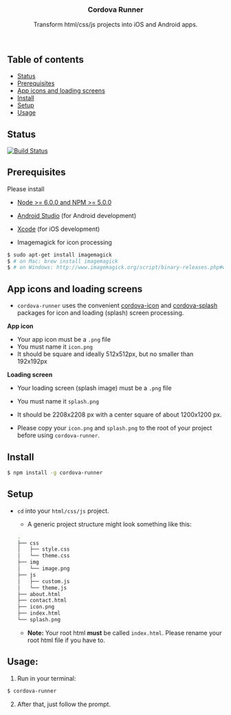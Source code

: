 <p align="center">
  <h3 align="center">Cordova Runner</h3>
  <p align="center">
    Transform html/css/js projects into iOS and Android apps.
  </p>
</p>

<br>

## Table of contents

- [Status](#status)
- [Prerequisites](#prerequisites)
- [App icons and loading screens](#app-icons-and-loading-screens)
- [Install](#install)
- [Setup](#setup)
- [Usage](#usage)


## Status
[![Build Status](https://travis-ci.org/dankreiger/cordova-runner.svg?branch=master)](https://travis-ci.org/dankreiger/cordova-runner)


## Prerequisites

Please install
- [Node >= 6.0.0 and NPM >= 5.0.0](./NODE_INSTALL.md)
- [Android Studio](https://developer.android.com/studio/index.html) (for Android development)
- [Xcode](https://itunes.apple.com/de/app/xcode/id497799835?l=en&mt=12) (for iOS development)

- Imagemagick for icon processing

``` bash
$ sudo apt-get install imagemagick
$ # on Mac: brew install imagemagick
$ # on Windows: http://www.imagemagick.org/script/binary-releases.php#windows (check "Legacy tools")
```

## App icons and loading screens

- `cordova-runner` uses the convenient [cordova-icon](https://github.com/AlexDisler/cordova-icon) and [cordova-splash](https://github.com/AlexDisler/cordova-splash) packages for icon and loading (splash) screen processing.

**App icon**
- Your app icon must be a `.png` file
- You must name it `icon.png`
- It should be square and ideally 512x512px, but no smaller than 192x192px

**Loading screen**
- Your loading screen (splash image) must be a `.png` file
- You must name it `splash.png`
- It should be 2208x2208 px with a center square of about 1200x1200 px.

- Please copy your `icon.png` and `splash.png` to the root of your project before using `cordova-runner`.

## Install

```bash
$ npm install -g cordova-runner
```

## Setup

- `cd` into your `html/css/js` project.

  - A generic project structure might look something like this:

  ```bash
  .
  ├── css
  │   ├── style.css
  │   └── theme.css
  ├── img
  │   └── image.png
  ├── js
  │   ├── custom.js
  │   └── theme.js
  ├── about.html
  ├── contact.html
  ├── icon.png
  ├── index.html
  └── splash.png

  ```


  - **Note:** Your root html **must** be called `index.html`. Please rename your root html file if you have to.


## Usage:

1. Run in your terminal:
```bash
$ cordova-runner
```

2. After that, just follow the prompt.
